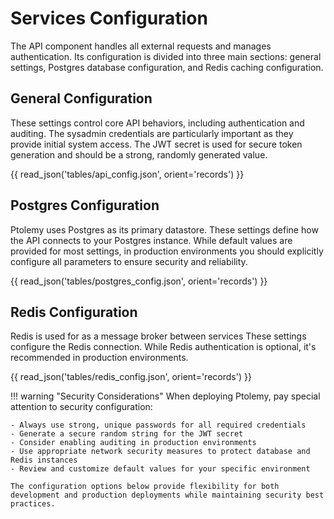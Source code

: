 # Services Configuration

The API component handles all external requests and manages authentication. Its configuration is divided into three main sections: general settings, Postgres database configuration, and Redis caching configuration.

## General Configuration
These settings control core API behaviors, including authentication and auditing. The sysadmin credentials are particularly important as they provide initial system access. The JWT secret is used for secure token generation and should be a strong, randomly generated value.

{{ read_json('tables/api_config.json', orient='records') }}

## Postgres Configuration
Ptolemy uses Postgres as its primary datastore. These settings define how the API connects to your Postgres instance. While default values are provided for most settings, in production environments you should explicitly configure all parameters to ensure security and reliability.

{{ read_json('tables/postgres_config.json', orient='records') }}

## Redis Configuration
Redis is used for as a message broker between services These settings configure the Redis connection. While Redis authentication is optional, it's recommended in production environments.

{{ read_json('tables/redis_config.json', orient='records') }}

!!! warning "Security Considerations"
    When deploying Ptolemy, pay special attention to security configuration:

    - Always use strong, unique passwords for all required credentials
    - Generate a secure random string for the JWT secret
    - Consider enabling auditing in production environments
    - Use appropriate network security measures to protect database and Redis instances
    - Review and customize default values for your specific environment

    The configuration options below provide flexibility for both development and production deployments while maintaining security best practices.

